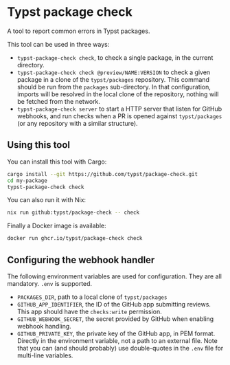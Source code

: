 # Typst package check

A tool to report common errors in Typst packages.

This tool can be used in three ways:

- `typst-package-check check`, to check a single package, in the current directory.
- `typst-package-check check @preview/NAME:VERSION` to check a given package in a clone of the `typst/packages` repository.
  This command should be run from the `packages` sub-directory. In that configuration, imports will be resolved in the local
  clone of the repository, nothing will be fetched from the network.
- `typst-package-check server` to start a HTTP server that listen for GitHub webhooks, and run checks when a PR is opened against
  `typst/packages` (or any repository with a similar structure).

## Using this tool

You can install this tool with Cargo:

```bash
cargo install --git https://github.com/typst/package-check.git
cd my-package
typst-package-check check
```

You can also run it with Nix:

```bash
nix run github:typst/package-check -- check
```

Finally a Docker image is available:

```bash
docker run ghcr.io/typst/package-check check
```

## Configuring the webhook handler

The following environment variables are used for configuration.
They are all mandatory.
`.env` is supported.

- `PACKAGES_DIR`, path to a local clone of `typst/packages`
- `GITHUB_APP_IDENTIFIER`, the ID of the GitHub app submitting reviews.
  This app should have the `checks:write` permission.
- `GITHUB_WEBHOOK_SECRET`, the secret provided by GitHub when enabling webhook handling.
- `GITHUB_PRIVATE_KEY`, the private key of the GitHub app, in PEM format.
  Directly in the environment variable, not a path to an external file.
  Note that you can (and should probably) use double-quotes in the `.env` file for multi-line variables.
